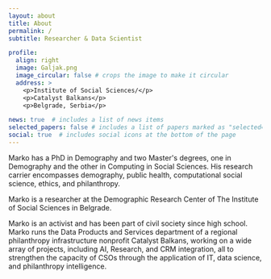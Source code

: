 ```yaml
---
layout: about
title: About
permalink: /
subtitle: Researcher & Data Scientist

profile:
  align: right
  image: Galjak.png
  image_circular: false # crops the image to make it circular
  address: >
    <p>Institute of Social Sciences/</p>
    <p>Catalyst Balkans</p>
    <p>Belgrade, Serbia</p>

news: true  # includes a list of news items
selected_papers: false # includes a list of papers marked as "selected={true}"
social: true  # includes social icons at the bottom of the page
---
```


Marko has a PhD in Demography and two Master's degrees, one in Demography and the other in Computing in Social Sciences. His research carrier encompasses demography, public health, computational social science, ethics, and philanthropy.

Marko is a researcher at the Demographic Research Center of The Institute of Social Sciences in Belgrade.

Marko is an activist and has been part of civil society since high school. Marko runs the Data Products and Services department of a regional philanthropy infrastructure nonprofit Catalyst Balkans, working on a wide array of projects, including AI, Research, and CRM integration, all to strengthen the capacity of CSOs through the application of IT, data science, and philanthropy intelligence.